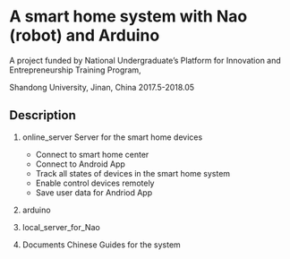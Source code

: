 # A smart home system with Nao (robot) and Arduino

A project funded by National Undergraduate’s Platform for Innovation and Entrepreneurship Training Program,

Shandong University, Jinan, China 2017.5-2018.05 

## Description

1. online_server
Server for the smart home devices
   - Connect to smart home center
   - Connect to Android App
   - Track all states of devices in the smart home system 
   - Enable control devices remotely
   - Save user data for Andriod App 

2. arduino 
3. local_server_for_Nao
4. Documents
    Chinese Guides for the system

